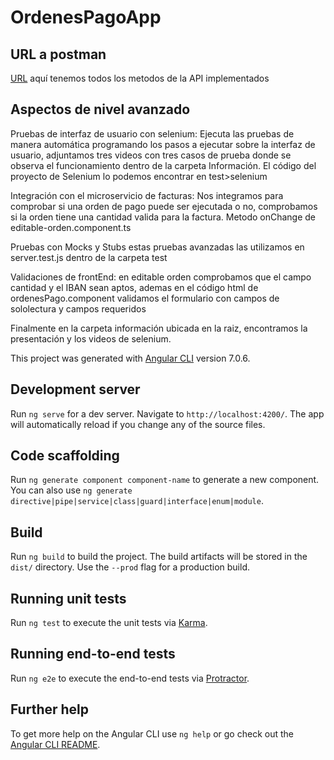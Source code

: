 # OrdenesPagoApp


## URL a postman
[URL](https://documenter.getpostman.com/view/2609249/RznFpJKg) aquí tenemos todos los metodos de la API implementados

## Aspectos de nivel avanzado

Pruebas de interfaz de usuario con selenium: Ejecuta las pruebas de manera automática programando los pasos a ejecutar sobre la interfaz de usuario, adjuntamos tres videos con tres casos de prueba donde se observa el funcionamiento dentro de la carpeta Información. El código del proyecto de Selenium lo podemos encontrar en test>selenium

Integración con el microservicio de facturas: Nos integramos para comprobar si una orden de pago puede ser ejecutada o no, comprobamos si la orden tiene una cantidad valida para la factura. Metodo onChange de editable-orden.component.ts

Pruebas con Mocks y Stubs estas pruebas avanzadas las utilizamos en server.test.js dentro de la carpeta test

Validaciones de frontEnd: en editable orden comprobamos que el campo cantidad y el IBAN sean aptos, ademas en el código html de ordenesPago.component validamos el formulario con campos de sololectura y campos requeridos

Finalmente en la carpeta información ubicada en la raiz, encontramos la presentación y los videos de selenium.




This project was generated with [Angular CLI](https://github.com/angular/angular-cli) version 7.0.6.

## Development server

Run `ng serve` for a dev server. Navigate to `http://localhost:4200/`. The app will automatically reload if you change any of the source files.

## Code scaffolding

Run `ng generate component component-name` to generate a new component. You can also use `ng generate directive|pipe|service|class|guard|interface|enum|module`.

## Build

Run `ng build` to build the project. The build artifacts will be stored in the `dist/` directory. Use the `--prod` flag for a production build.

## Running unit tests

Run `ng test` to execute the unit tests via [Karma](https://karma-runner.github.io).

## Running end-to-end tests

Run `ng e2e` to execute the end-to-end tests via [Protractor](http://www.protractortest.org/).

## Further help

To get more help on the Angular CLI use `ng help` or go check out the [Angular CLI README](https://github.com/angular/angular-cli/blob/master/README.md).
